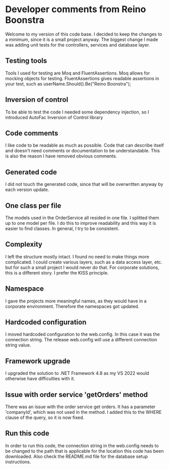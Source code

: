 # Developer comments from Reino Boonstra

Welcome to my version of this code base. I decided to keep the changes to a minimum, since it is a small project anyway.
The biggest change I made was adding unit tests for the controllers, services and database layer.

## Testing tools

Tools I used for testing are Moq and FluentAssertions.
Moq allows for mocking objects for testing.
FluentAssertions gives readable assertions in your test, such as userName.Should().Be("Reino Boonstra");

## Inversion of control

To be able to test the code I needed some dependency injection, so I introduced AutoFac Inversion of Control library

## Code comments

I like code to be readable as much as possible. Code that can describe itself and doesn't need comments or documentation to be understandable.
This is also the reason I have removed obvious comments.

## Generated code

I did not touch the generated code, since that will be overwritten anyway by each version update.

## One class per file

The models used in the OrderService all resided in one file. I splitted them up to one model per file.
I do this to improve readability and this way it is easier to find classes. In general, I try to be consistent.

## Complexity

I left the structure mostly intact. I found no need to make things more complicated.
I could create various layers, such as a data access layer, etc. but for such a small project I would never do that.
For corporate solutions, this is a different story. I prefer the KISS principle.

## Namespace

I gave the projects more meaningful names, as they would have in a corporate environment. Therefore the namespaces got updated.

## Hardcoded configuration

I moved hardcoded configuration to the web.config. In this case it was the connection string. The release web.config will use a different connection string value.

## Framework upgrade

I upgraded the solution to .NET Framework 4.8 as my VS 2022 would otherwise have difficulties with it.

## Issue with order service 'getOrders' method

There was an issue with the order service get orders. It has a parameter 'companyId', which was not used in the method.
I added this to the WHERE clause of the query, so it is now fixed.

## Run this code

In order to run this code, the connection string in the web.config needs to be changed to the path that is applicable for the location this code has been downloaded.
Also check the README.md file for the database setup instructions.